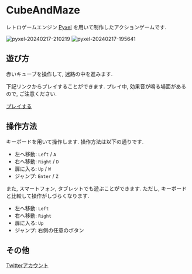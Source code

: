# CubeAndMaze
レトロゲームエンジン [Pyxel](https://github.com/kitao/pyxel/blob/main/docs/README.ja.md) を用いて制作したアクションゲームです.

![pyxel-20240217-210219](https://github.com/rococomico/CubeAndMaze/assets/109841232/4c8730f1-08c1-426d-8426-4ec8b29504ba)
![pyxel-20240217-195641](https://github.com/rococomico/CubeAndMaze/assets/109841232/e459dfba-c09b-4c7a-8d87-bf9bfd1e7a19)

## 遊び方
赤いキューブを操作して, 迷路の中を進みます.

下記リンクからプレイすることができます. プレイ中, 効果音が鳴る場面があるので, ご注意ください.

[プレイする](https://kitao.github.io/pyxel/wasm/launcher/?play=rococomico.CubeAndMaze.CubeAndMaze.CubeAndMaze&gamepad=enabled)

## 操作方法
キーボードを用いて操作します. 操作方法は以下の通りです.
* 左へ移動: `Left` / `A`
* 右へ移動: `Right` / `D`
* 扉に入る: `Up` / `W`
* ジャンプ: `Enter` / `Z`

また, スマートフォン, タブレットでも遊ぶことができます. ただし, キーボードと比較して操作がしづらくなります.
* 左へ移動: `Left`
* 右へ移動: `Right`
* 扉に入る: `Up`
* ジャンプ: 右側の任意のボタン

## その他
[Twitterアカウント](https://twitter.com/rococomico)
